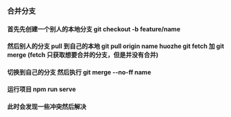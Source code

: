 ### 合并分支

#### 首先先创建一个别人的本地分支 git checkout -b feature/name

#### 然后别人的分支 pull 到自己的本地 git pull origin name huozhe git fetch 加 git merge (fetch 只获取想要合并的分支，但是并没有合并)

#### 切换到自己的分支 然后执行 git merge --no-ff name

#### 运行项目 npm run serve

#### 此时会发现一些冲突然后解决
